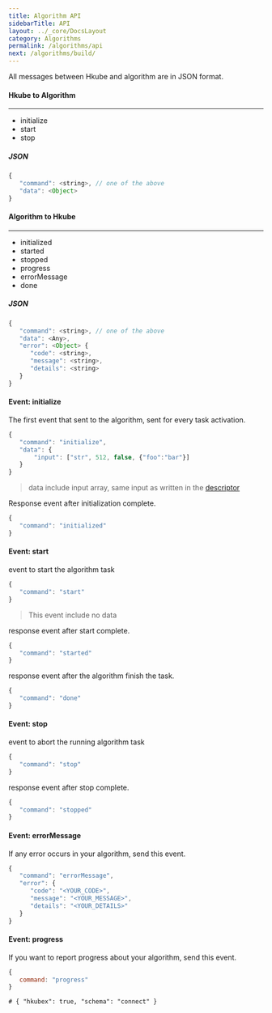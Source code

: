 ```yaml
---
title: Algorithm API
sidebarTitle: API
layout: ../_core/DocsLayout
category: Algorithms
permalink: /algorithms/api
next: /algorithms/build/
---
```


All messages between Hkube and algorithm are in JSON format.

#### **Hkube to Algorithm**
---
-  initialize
-  start
-  stop

##### *JSON*
```js
{
   "command": <string>, // one of the above
   "data": <Object>
}
```

#### **Algorithm to Hkube**
---
-  initialized
-  started
-  stopped
-  progress
-  errorMessage
-  done

##### *JSON*
```js
{
   "command": <string>, // one of the above
   "data": <Any>,
   "error": <Object> {
      "code": <string>,
      "message": <string>,
      "details": <string>
   }
}
```

#### **Event: initialize**

The first event that sent to the algorithm, sent for every task activation.

```js
{
   "command": "initialize",
   "data": {
       "input": ["str", 512, false, {"foo":"bar"}]
   }
}
```
> data include input array, same input as written in the [descriptor]()

Response event after initialization complete.  

```js
{
   "command": "initialized"
}
```

#### **Event: start**
event to start the algorithm task

```js
{
   "command": "start"
}
```

> This event include no data

response event after start complete.  

```js
{
   "command": "started"
}
```

response event after the algorithm finish the task. 

```js
{
   "command": "done"
}
```

#### **Event: stop**
event to abort the running algorithm task

```js
{
   "command": "stop"
}
```

response event after stop complete.  

```js
{
   "command": "stopped"
}
```

#### **Event: errorMessage**

If any error occurs in your algorithm, send this event.

```js
{
   "command": "errorMessage",
   "error": {
      "code": "<YOUR_CODE>",
      "message": "<YOUR_MESSAGE>",
      "details": "<YOUR_DETAILS>"
   }
}
```

#### **Event: progress**

If you want to report progress about your algorithm, send this event.

```js
{
   command: "progress"
}
```

```hkube
# { "hkubex": true, "schema": "connect" }
```